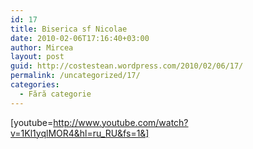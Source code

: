 ```yaml
---
id: 17
title: Biserica sf Nicolae
date: 2010-02-06T17:16:40+03:00
author: Mircea
layout: post
guid: http://costestean.wordpress.com/2010/02/06/17/
permalink: /uncategorized/17/
categories:
  - Fără categorie
---
```

[youtube=http://www.youtube.com/watch?v=1Kl1yqlMOR4&hl=ru_RU&fs=1&]